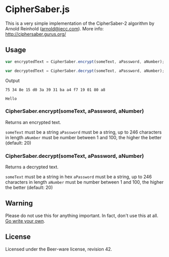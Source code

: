 # CipherSaber.js

This is a very simple implementation of the CipherSaber-2 algorithm by Arnold Reinhold (arnold@iecc.com).
More info: http://ciphersaber.gurus.org/

## Usage
``` javascript
var encryptedText = CipherSaber.encrypt(someText, aPassword, aNumber);

var decryptedText = CipherSaber.decrypt(someText, aPassword, aNumber);
```

Output
``` plaintext
75 34 8e 15 d0 3a 39 31 ba a4 f7 19 01 80 a8

Hello
```

### CipherSaber.encrypt(someText, aPassword, aNumber)
Returns an encrypted text.

`someText` must be a string
`aPassword` must be a string, up to 246 characters in length
`aNumber` must be number between 1 and 100, the higher the better (default: 20)

### CipherSaber.decrypt(someText, aPassword, aNumber)
Returns a decrypted text.

`someText` must be a string in hex
`aPassword` must be a string, up to 246 characters in length
`aNumber` must be number between 1 and 100, the higher the better (default: 20)

## Warning
Please do not use this for anything important. In fact, don't use this at all. [Go write your own](http://ciphersaber.gurus.org/).

## License
Licensed under the Beer-ware license, revision 42.